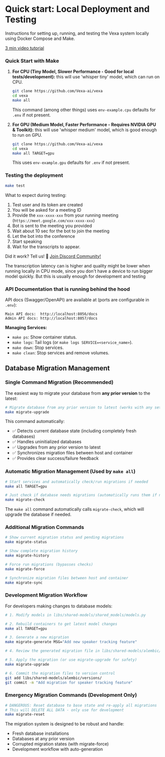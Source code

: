 # Quick start: Local Deployment and Testing

Instructions for setting up, running, and testing the Vexa system locally using Docker Compose and Make.

[3 min video tutorial](https://www.youtube.com/watch?v=bHMIByieVek)

### Quick Start with Make


1.  **For CPU (Tiny Model, Slower Performance - Good for local tests/development):**
   this will use 'whisper tiny' model, which can run on CPU.
    ```bash
    git clone https://github.com/Vexa-ai/vexa
    cd vexa
    make all
    ```
    This command (among other things) uses `env-example.cpu` defaults for `.env` if not present.

2.  **For GPU (Medium Model, Faster Performance - Requires NVIDIA GPU & Toolkit):**
    this will use 'whisper medium' model, which is good enough to run on GPU.
    ```bash
    git clone https://github.com/Vexa-ai/vexa
    cd vexa
    make all TARGET=gpu
    ```
    This uses `env-example.gpu` defaults for `.env` if not present.


### Testing the deployment

```bash
make test
```

What to expect during testing:
1. Test user and its token are created
2. You will be asked for a meeting ID
3. Provide the `xxx-xxxx-xxx` from your running meeting (`https://meet.google.com/xxx-xxxx-xxx`)
4. Bot is sent to the meeting you provided 
5. Wait about 10 sec for the bot to join the meeting
6. Let the bot into the conference
7. Start speaking
8. Wait for the transcripts to appear. 

Did it work? Tell us! 💬 [Join Discord Community!](https://discord.gg/Ga9duGkVz9)
 



The transcription latency can is higher and quality might be lower  when running locally in CPU mode, since you don't have a device to run bigger model quickly. But this is usually enough for development and testing





### API Documentation that is running behind the hood

API docs (Swagger/OpenAPI) are available at (ports are configurable in `.env`):

```
Main API docs:  http://localhost:8056/docs
Admin API docs: http://localhost:8057/docs
```

**Managing Services:**
- `make ps`: Show container status.
- `make logs`: Tail logs (or `make logs SERVICE=<service_name>`).
- `make down`: Stop services.
- `make clean`: Stop services and remove volumes.



## Database Migration Management

### Single Command Migration (Recommended)
The easiest way to migrate your database from **any prior version** to the latest:

```bash
# Migrate database from any prior version to latest (works with any setup)
make migrate-upgrade
```

This command automatically:
- ✅ Detects current database state (including completely fresh databases)
- ✅ Handles uninitialized databases 
- ✅ Upgrades from any prior version to latest
- ✅ Synchronizes migration files between host and container
- ✅ Provides clear success/failure feedback

### Automatic Migration Management (Used by `make all`)
```bash
# Start services and automatically check/run migrations if needed
make all TARGET=gpu

# Just check if database needs migrations (automatically runs them if needed)
make migrate-check
```

The `make all` command automatically calls `migrate-check`, which will upgrade the database if needed.

### Additional Migration Commands

```bash
# Show current migration status and pending migrations
make migrate-status

# Show complete migration history
make migrate-history

# Force run migrations (bypasses checks)
make migrate-force

# Synchronize migration files between host and container
make migrate-sync
```

### Development Migration Workflow
For developers making changes to database models:

```bash
# 1. Modify models in libs/shared-models/shared_models/models.py

# 2. Rebuild containers to get latest model changes
make all TARGET=gpu

# 3. Generate a new migration
make migrate-generate MSG="Add new speaker tracking feature"

# 4. Review the generated migration file in libs/shared-models/alembic/versions/

# 5. Apply the migration (or use migrate-upgrade for safety)
make migrate-upgrade

# 6. Commit the migration files to version control
git add libs/shared-models/alembic/versions/
git commit -m "Add migration for speaker tracking feature"
```

### Emergency Migration Commands (Development Only)

```bash
# DANGEROUS: Reset database to base state and re-apply all migrations
# This will DELETE ALL DATA - only use for development
make migrate-reset
```

The migration system is designed to be robust and handle:
- Fresh database installations
- Databases at any prior version
- Corrupted migration states (with migrate-force)
- Development workflow with auto-generation

